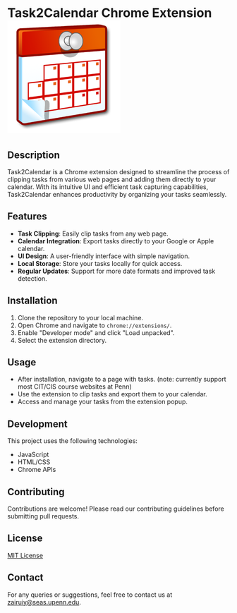 # Task2Calendar Chrome Extension ![Task2Calendar Icon](icons/icon.png)

## Description
Task2Calendar is a Chrome extension designed to streamline the process of clipping tasks from various web pages and adding them directly to your calendar. With its intuitive UI and efficient task capturing capabilities, Task2Calendar enhances productivity by organizing your tasks seamlessly.

## Features
- **Task Clipping**: Easily clip tasks from any web page.
- **Calendar Integration**: Export tasks directly to your Google or Apple calendar.
- **UI Design**: A user-friendly interface with simple navigation.
- **Local Storage**: Store your tasks locally for quick access.
- **Regular Updates**: Support for more date formats and improved task detection.

## Installation
1. Clone the repository to your local machine.
2. Open Chrome and navigate to `chrome://extensions/`.
3. Enable "Developer mode" and click "Load unpacked".
4. Select the extension directory.

## Usage
- After installation, navigate to a page with tasks. (note: currently support most CIT/CIS course websites at Penn)
- Use the extension to clip tasks and export them to your calendar.
- Access and manage your tasks from the extension popup.

## Development
This project uses the following technologies:
- JavaScript
- HTML/CSS
- Chrome APIs

## Contributing
Contributions are welcome! Please read our contributing guidelines before submitting pull requests.

## License
[MIT License](LICENSE)

## Contact
For any queries or suggestions, feel free to contact us at zairuiy@seas.upenn.edu.
